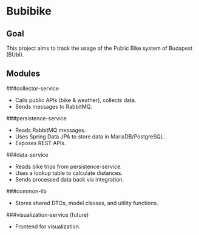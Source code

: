 # Bubibike

## Goal
This project aims to track the usage of the Public Bike system of Budapest (BUbI).

## Modules
###collector-service
- Calls public APIs (bike & weather), collects data.
- Sends messages to RabbitMQ.

###persistence-service
- Reads RabbitMQ messages.
- Uses Spring Data JPA to store data in MariaDB/PostgreSQL.
- Exposes REST APIs.

###data-service
- Reads bike trips from persistence-service.
- Uses a lookup table to calculate distances.
- Sends processed data back via integration.

###common-lib
- Stores shared DTOs, model classes, and utility functions.

###visualization-service (future)
- Frontend for visualization.
